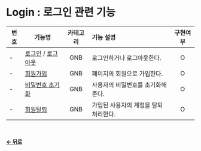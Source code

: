 # Login : 로그인 관련 기능

|  번호 | 기능명 | 카테고리 | 기능 설명 | 구현여부 |
| ----- | ----- | :------: | :-------- | :----: |
| - | [로그인](/docs/GNB/Login.md) / [로그아웃](/docs/GNB/Logout.md) | GNB | 로그인하거나 로그아웃한다. | O |
| - | [회원가입](/docs/GNB/SignUp.md)          | GNB | 페이지의 회원으로 가입한다.        | O |
| - | [비밀번호 초기화](/docs/GNB/ResetPw.md)  | GNB | 사용자의 비밀번호를 초기화해준다.         | O |
| - | [회원탈퇴](/docs/GNB/Recession.md)     | GNB | 가입된 사용자의 계정을 탈퇴 처리한다.      | O |

</br>

[**← 뒤로**](/readme.md)